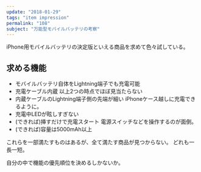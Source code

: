 ```yaml
---
update: "2018-01-29"
tags: "item impression"
permalink: "108"
subject: "万能型モバイルバッテリの考察"
---
```


iPhone用モバイルバッテリの決定版といえる商品を求めて色々試している。

## 求める機能

- モバイルバッテリ自体をLightning端子でも充電可能
- 充電ケーブル内蔵
  以上2つの時点でほぼ見当たらない
- 内蔵ケーブルのLightning端子側の先端が細い
  iPhoneケース越しに充電できるように。
- 充電中LEDが眩しすぎない
- (できれば)挿すだけで充電スタート
  電源スイッチなどを操作するのが面倒。
- (できれば)容量は5000mAh以上

これらを一部満たすものはあるが、全て満たす商品が見つからない。
どれも一長一短。

自分の中で機能の優先順位を決めるしかないか。
